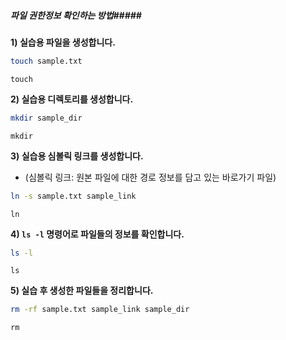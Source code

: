 ##### 파일 권한정보 확인하는 방법#####

**1) 실습용 파일을 생성합니다.**
```bash
touch sample.txt
```
```tech
touch
```

**2) 실습용 디렉토리를 생성합니다.**
```bash
mkdir sample_dir
```
```tech
mkdir
```

**3) 실습용 심볼릭 링크를 생성합니다.**
* (심볼릭 링크: 원본 파일에 대한 경로 정보를 담고 있는 바로가기 파일)
```bash
ln -s sample.txt sample_link
```
```tech
ln
```

**4) `ls -l` 명령어로 파일들의 정보를 확인합니다.**
```bash
ls -l
```
```tech
ls
```

**5) 실습 후 생성한 파일들을 정리합니다.**
```bash
rm -rf sample.txt sample_link sample_dir
```
```tech
rm
```